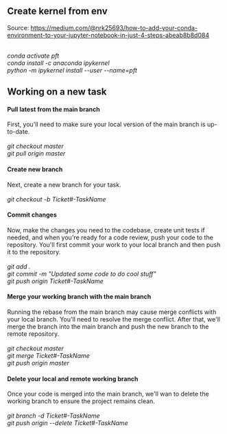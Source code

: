 ## Create kernel from env
Source: https://medium.com/@nrk25693/how-to-add-your-conda-environment-to-your-jupyter-notebook-in-just-4-steps-abeab8b8d084<br><br>

*conda activate pft*<br>
*conda install -c anaconda ipykernel*<br>
*python -m ipykernel install --user --name=pft*


## Working on a new task

#### Pull latest from the main branch
First, you'll need to make sure your local version of the main branch is up-to-date.<br><br>
*git checkout master*<br>
*git pull origin master*


#### Create new branch
Next, create a new branch for your task.<br><br>
*git checkout -b Ticket#-TaskName*


#### Commit changes
Now, make the changes you need to the codebase, create unit tests if needed, and when you're ready for a code review, push your code to the repository. You'll first commit your work to your local branch and then push it to the repository.<br><br>
*git add .*<br>
*git commit -m "Updated some code to do cool stuff"*<br>
*git push origin Ticket#-TaskName*


#### Merge your working branch with the main branch
Running the rebase from the main branch may cause merge conflicts with your local branch. You'll need to resolve the merge conflict. After that, we'll merge the branch into the main branch and push the new branch to the remote repository.<br><br>
*git checkout master*<br>
*git merge Ticket#-TaskName*<br>
*git push origin master*


#### Delete your local and remote working branch
Once your code is merged into the main branch, we'll wan to delete the working branch to ensure the project remains clean.<br><br>
*git branch -d Ticket#-TaskName*<br>
*git push origin --delete Ticket#-TaskName*
